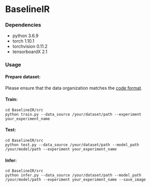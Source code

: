 # BaselineIR
### Dependencies
- python 3.6.9
- torch 1.10.1
- torchvision 0.11.2
- tensorboardX 2.1
### Usage
#### Prepare dataset:
Please ensure that the data organization matches the [code format](https://github.com/suiyizhao/BaselineIR/blob/master/src/datasets.py#:~:text=self.img_paths%20%3D%20sorted(glob.glob,%27/%27%20%20%2B%20mode%20%2B%20%27/sharp%27%20%2B%20%27/*/*.*%27)).
#### Train:
```
cd BaselineIR/src
python train.py --data_source /your/dataset/path --experiment your_experiment_name
```
#### Test:
```
cd BaselineIR/src
python test.py --data_source /your/dataset/path --model_path /your/model/path --experiment your_experiment_name
```
#### Infer:
```
cd BaselineIR/src
python infer.py --data_source /your/dataset/path --model_path /your/model/path --experiment your_experiment_name --save_image
```
